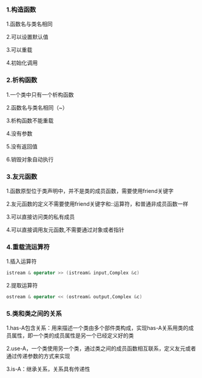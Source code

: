 ### 1.构造函数

1.函数名与类名相同

2.可以设置默认值

3.可以重载

4.初始化调用

### 2.析构函数

1.一个类中只有一个析构函数

2.函数名与类名相同（~）

3.析构函数不能重载

4.没有参数

5.没有返回值

6.销毁对象自动执行

### 3.友元函数

1.函数原型位于类声明中，并不是类的成员函数，需要使用friend关键字

2.友元函数的定义不需要使用friend关键字和::运算符，和普通非成员函数一样

3.可以直接访问类的私有成员

4.可以直接调用友元函数,不需要通过对象或者指针

### 4.重载流运算符

1.插入运算符

~~~c++
istream & operator >> (istream& input,Complex &c)
~~~

2.提取运算符

~~~c++
ostream & operator << (ostream& output,Complex &c)
~~~

### 5.类和类之间的关系

1.has-A包含关系：用来描述一个类由多个部件类构成，实现has-A关系用类的成员属性，即一个类的成员属性是另一个已经定义好的类

2.use-A，一个类使用另一个类，通过类之间的成员函数相互联系，定义友元或者通过传递参数的方式来实现

3.is-A：继承关系，关系具有传递性